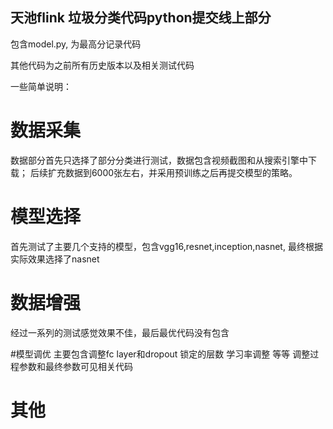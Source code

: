 ## 天池flink 垃圾分类代码python提交线上部分
包含model.py, 为最高分记录代码

其他代码为之前所有历史版本以及相关测试代码

一些简单说明：

# 数据采集
数据部分首先只选择了部分分类进行测试，数据包含视频截图和从搜索引擎中下载；
后续扩充数据到6000张左右，并采用预训练之后再提交模型的策略。


# 模型选择
首先测试了主要几个支持的模型，包含vgg16,resnet,inception,nasnet,
最终根据实际效果选择了nasnet


# 数据增强
经过一系列的测试感觉效果不佳，最后最优代码没有包含

#模型调优
主要包含调整fc layer和dropout
锁定的层数
学习率调整
等等
调整过程参数和最终参数可见相关代码

# 其他





